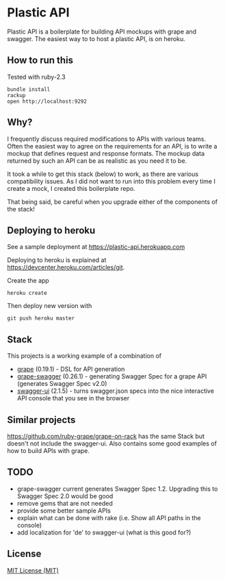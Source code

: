 # Plastic API

Plastic API is a boilerplate for building API mockups with grape and swagger.
The easiest way to to host a plastic API, is on heroku.

## How to run this

Tested with ruby-2.3

    bundle install
    rackup
    open http://localhost:9292

## Why?

I frequently discuss required modifications to APIs with various teams.
Often the easiest way to agree on the requirements for an API, is to write a mockup that defines request
and response formats. The mockup data returned by such an API can be as realistic as you need it to be.

It took a while to get this stack (below) to work, as there are various compatibility issues.
As I did not want to run into this problem every time I create a mock, I created this boilerplate repo.

That being said, be careful when you upgrade either of the components of the stack!

## Deploying to heroku

See a sample deployment at https://plastic-api.herokuapp.com

Deploying to heroku is explained at https://devcenter.heroku.com/articles/git.

Create the app

    heroku create

Then deploy new version with

    git push heroku master

## Stack

This projects is a working example of a combination of

- [grape](https://github.com/ruby-grape/grape) (0.19.1) - DSL for API generation
- [grape-swagger](https://github.com/ruby-grape/grape-swagger) (0.26.1) - generating Swagger Spec for a grape API (generates Swagger Spec v2.0)
- [swagger-ui](https://github.com/swagger-api/swagger-ui) (2.1.5) - turns swagger.json specs into the nice interactive API console that you see in the browser

## Similar projects

https://github.com/ruby-grape/grape-on-rack has the same Stack but doesn't not include the swagger-ui.
Also contains some good examples of how to build APIs with grape.

## TODO

- grape-swagger current generates Swagger Spec 1.2. Upgrading this to Swagger Spec 2.0 would be good
- remove gems that are not needed
- provide some better sample APIs
- explain what can be done with rake (i.e. Show all API paths in the console)
- add localization for 'de' to swagger-ui (what is this good for?)

## License

[MIT License (MIT)](http://spier.mit-license.org/)
